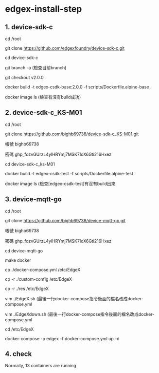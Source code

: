 # edgex-install-step

## 1. device-sdk-c
cd /root  

git clone https://github.com/edgexfoundry/device-sdk-c.git  

cd device-sdk-c  

git branch -a (檢查目前branch)  

git checkout v2.0.0  

docker build -t edgex-csdk-base:2.0.0 -f scripts/Dockerfile.alpine-base .  

docker image ls (檢查有沒有build成功)

## 2. device-sdk-c_KS-M01
cd /root  

git clone https://github.com/bighb69738/device-sdk-c_KS-M01.git  

帳號 bighb69738  

密碼 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  

cd device-sdk-c_ks-M01  

docker build -t edgex-csdk-test -f scripts/Dockerfile.alpine-test .  

docker image ls (檢查[edgex-csdk-test]有沒有build出來

## 3. device-mqtt-go
cd /root  

git clone https://github.com/bighb69738/device-mqtt-go.git  

帳號 bighb69738  

密碼 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  

cd device-mqtt-go  

make docker  

cp ./docker-compose.yml /etc/EdgeX  

cp -r ./custom-config /etc/EdgeX  

cp -r ./res /etc/EdgeX  

vim ./EdgeX.sh  (最後一行docker-compose指令後面的檔名改成docker-compose.yml  

vim ./EdgeXdown.sh  (最後一行docker-compose指令後面的檔名改成docker-compose.yml   

cd /etc/EdgeX  

docker-compose -p edgex -f docker-compose.yml  up -d

## 4. check
Normally, 13 containers are running
